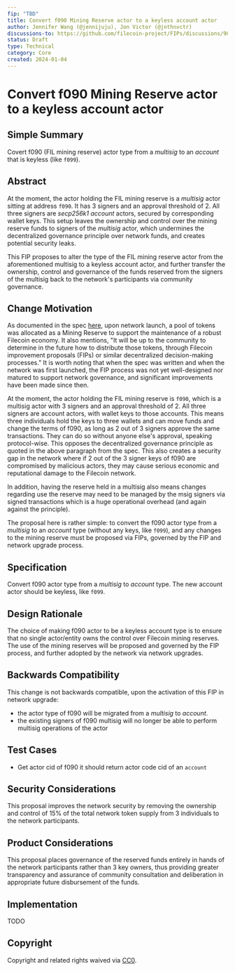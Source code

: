 ```yaml
---
fip: "TBD" 
title: Convert f090 Mining Reserve actor to a keyless account actor
author: Jennifer Wang (@jennijuju), Jon Victor (@jnthnvctr)
discussions-to: https://github.com/filecoin-project/FIPs/discussions/901
status: Draft
type: Technical
category: Core
created: 2024-01-04
---
```


# Convert f090 Mining Reserve actor to a keyless account actor

## Simple Summary

Covert f090 (FIL mining reserve) actor type from a _multisig_ to an _account_ that is keyless (like `f099`).


## Abstract

At the moment, the actor holding the FIL mining reserve is a _multisig_ actor sitting at address `f090`. It has 3 signers and an approval threshold of 2. All three signers are _secp256k1 account_ actors, secured by corresponding wallet keys. This setup leaves the ownership and control over the mining reserve funds to signers of the _multisig_ actor, which undermines the decentralized governance principle over network funds, and creates potential security leaks.

This FIP proposes to alter the type of the FIL mining reserve actor from the aforementioned multisig to a keyless account actor, and further transfer the ownership, control and governance of the funds reserved from the signers of the multisig back to the network's participants via community governance.


## Change Motivation

As documented in the spec [here](https://spec.filecoin.io/#section-systems.filecoin_token.token_allocation), upon network launch, a pool of tokens was allocated as a Mining Reserve to support the maintenance of a robust Filecoin economy. It also mentions, "It will be up to the community to determine in the future how to distribute those tokens, through Filecoin improvement proposals (FIPs) or similar decentralized decision-making processes." It is worth noting that when the spec was written and when the network was first launched, the FIP process was not yet well-designed nor matured to support network governance, and significant improvements have been made since then.

At the moment, the actor holding the FIL mining reserve is `f090`, which is a multisig actor with 3 signers and an approval threshold of 2. All three signers are account actors, with wallet keys to those accounts. This means three individuals hold the keys to three wallets and can move funds and change the terms of f090, as long as 2 out of 3 signers approve the same transactions. They can do so without anyone else's approval, speaking protocol-wise. This opposes the decentralized governance principle as quoted in the above paragraph from the spec. This also creates a security gap in the network where if 2 out of the 3 signer keys of f090 are compromised by malicious actors, they may cause serious economic and reputational damage to the Filecoin network.

In addition, having the reserve held in a multisig also means changes regarding use the reserve may need to be managed by the msig signers via signed transactions which is a huge operational overhead (and again against the principle).

The proposal here is rather simple: to convert the f090 actor type from a *multisig* to an *account* type (without any keys, like `f099`), and any changes to the mining reserve must be proposed via FIPs, governed by the FIP and network upgrade process.

## Specification

Convert f090 actor type from a _multisig_ to _account_ type. The new account actor should be keyless, like `f099`.

## Design Rationale

The choice of making f090 actor to be a keyless account type is to ensure that no single actor/entity owns the control over Filecoin mining reserves. The use of the mining reserves will be proposed and governed by the FIP process, and further adopted by the network via network upgrades. 

## Backwards Compatibility

This change is not backwards compatible, upon the activation of this FIP in network upgrade:
- the actor type of f090 will be migrated from a _multisig_ to _account_.
- the existing signers of f090 multisig will no longer be able to perform multisig operations of the actor

## Test Cases

- Get actor cid of f090 it should return actor code cid of an `account`

## Security Considerations

This proposal improves the network security by removing the ownership and control of 15% of the total network token supply from 3 individuals to the network participants.


## Product Considerations

This proposal places governance of the reserved funds entirely in hands of the network participants rather than 3 key owners, thus providing greater transparency and assurance of community consultation and deliberation in appropriate future disbursement of the funds.

## Implementation

TODO 

## Copyright
Copyright and related rights waived via [CC0](https://creativecommons.org/publicdomain/zero/1.0/).
